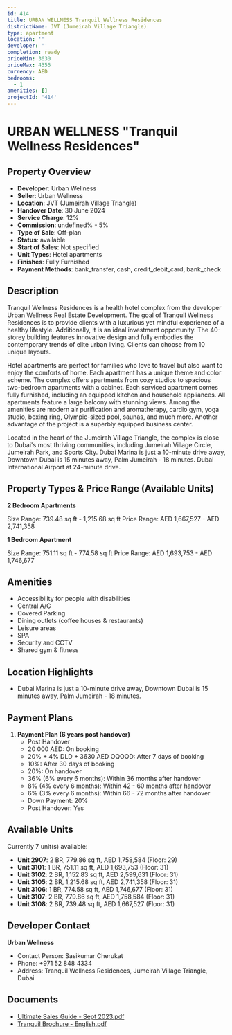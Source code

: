 ```yaml
---
id: 414
title: URBAN WELLNESS Tranquil Wellness Residences
districtName: JVT (Jumeirah Village Triangle)
type: apartment
location: ''
developer: ''
completion: ready
priceMin: 3630
priceMax: 4356
currency: AED
bedrooms:
  - 1
amenities: []
projectId: '414'
---
```


# URBAN WELLNESS "Tranquil Wellness Residences"

## Property Overview
- **Developer**: Urban Wellness
- **Seller**: Urban Wellness
- **Location**: JVT (Jumeirah Village Triangle)
- **Handover Date**: 30 June 2024
- **Service Charge**: 12%
- **Commission**: undefined% - 5%
- **Type of Sale**: Off-plan
- **Status**: available
- **Start of Sales**: Not specified
- **Unit Types**: Hotel apartments
- **Finishes**: Fully Furnished
- **Payment Methods**: bank_transfer, cash, credit_debit_card, bank_check

## Description
Tranquil Wellness Residences is a health hotel complex from the developer Urban Wellness Real Estate Development. The goal of Tranquil Wellness Residences is to provide clients with a luxurious yet mindful experience of a healthy lifestyle. Additionally, it is an ideal investment opportunity. The 40-storey building features innovative design and fully embodies the contemporary trends of elite urban living. Clients can choose from 10 unique layouts.

Hotel apartments are perfect for families who love to travel but also want to enjoy the comforts of home. Each apartment has a unique theme and color scheme. The complex offers apartments from cozy studios to spacious two-bedroom apartments with a cabinet. Each serviced apartment comes fully furnished, including an equipped kitchen and household appliances. All apartments feature a large balcony with stunning views. Among the amenities are modern air purification and aromatherapy, cardio gym, yoga studio, boxing ring, Olympic-sized pool, saunas, and much more. Another advantage of the project is a superbly equipped business center.

Located in the heart of the Jumeirah Village Triangle, the complex is close to Dubai's most thriving communities, including Jumeirah Village Circle, Jumeirah Park, and Sports City. Dubai Marina is just a 10-minute drive away, Downtown Dubai is 15 minutes away, Palm Jumeirah - 18 minutes. Dubai International Airport at 24-minute drive.

## Property Types & Price Range (Available Units)
**2 Bedroom Apartments**

Size Range: 739.48 sq ft - 1,215.68 sq ft
Price Range: AED 1,667,527 - AED 2,741,358

**1 Bedroom Apartment**

Size Range: 751.11 sq ft - 774.58 sq ft
Price Range: AED 1,693,753 - AED 1,746,677

## Amenities
- Accessibility for people with disabilities
- Central A/C
- Covered Parking
- Dining outlets  (coffee houses & restaurants)
- Leisure areas
- SPA
- Security and CCTV
- Shared gym & fitness

## Location Highlights
- Dubai Marina is just a 10-minute drive away, Downtown Dubai is 15 minutes away, Palm Jumeirah - 18 minutes.

## Payment Plans
1. **Payment Plan (6 years post handover)**
   - Post Handover
   - 20 000 AED: On booking
   - 20% + 4% DLD + 3630 AED OQOOD: After 7 days of booking
   - 10%: After 30 days of booking
   - 20%: On handover
   - 36% (6% every 6 months): Within 36 months after handover
   - 8% (4% every 6 months): Within 42 - 60 months after handover
   - 6% (3% every 6 months): Within 66 - 72 months after handover
   - Down Payment: 20%
   - Post Handover: Yes

## Available Units
Currently 7 unit(s) available:
- **Unit 2907**: 2 BR, 779.86 sq ft, AED 1,758,584 (Floor: 29)
- **Unit 3101**: 1 BR, 751.11 sq ft, AED 1,693,753 (Floor: 31)
- **Unit 3102**: 2 BR, 1,152.83 sq ft, AED 2,599,631 (Floor: 31)
- **Unit 3105**: 2 BR, 1,215.68 sq ft, AED 2,741,358 (Floor: 31)
- **Unit 3106**: 1 BR, 774.58 sq ft, AED 1,746,677 (Floor: 31)
- **Unit 3107**: 2 BR, 779.86 sq ft, AED 1,758,584 (Floor: 31)
- **Unit 3108**: 2 BR, 739.48 sq ft, AED 1,667,527 (Floor: 31)

## Developer Contact
**Urban Wellness**
- Contact Person: Sasikumar Cherukat
- Phone: +971 52 848 4334
- Address: Tranquil Wellness Residences, Jumeirah Village Triangle, Dubai

## Documents
- [Ultimate Sales Guide - Sept 2023.pdf](https://cdn.geniemap.net/2023/09/05/zPA1DQEekhLLUJVUtZj9ekdLqT3Cd934MBvOtvn8.pdf)
- [Tranquil Brochure - English.pdf](https://cdn.geniemap.net/2023/09/05/V6BXpUPru9DsLAUJ4hDLavmE4sneN4APVhGZGWzv.pdf)
